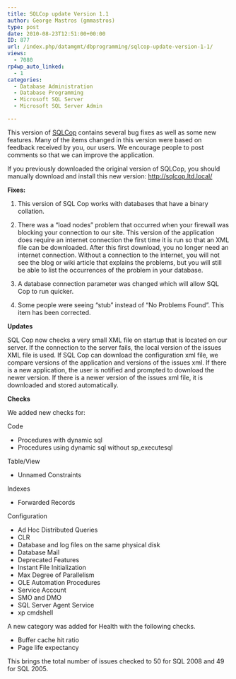```yaml
---
title: SQLCop update Version 1.1
author: George Mastros (gmmastros)
type: post
date: 2010-08-23T12:51:00+00:00
ID: 877
url: /index.php/datamgmt/dbprogramming/sqlcop-update-version-1-1/
views:
  - 7080
rp4wp_auto_linked:
  - 1
categories:
  - Database Administration
  - Database Programming
  - Microsoft SQL Server
  - Microsoft SQL Server Admin

---
```

This version of [SQLCop][1] contains several bug fixes as well as some new features. Many of the items changed in this version were based on feedback received by you, our users. We encourage people to post comments so that we can improve the application.

If you previously downloaded the original version of SQLCop, you should manually download and install this new version: http://sqlcop.ltd.local/

**Fixes:**
  
1. This version of SQL Cop works with databases that have a binary collation.

2. There was a “load nodes” problem that occurred when your firewall was blocking your connection to our site. This version of the application does require an internet connection the first time it is run so that an XML file can be downloaded. After this first download, you no longer need an internet connection. Without a connection to the internet, you will not see the blog or wiki article that explains the problems, but you will still be able to list the occurrences of the problem in your database.

3. A database connection parameter was changed which will allow SQL Cop to run quicker.

4. Some people were seeing “stub” instead of “No Problems Found”. This item has been corrected.

**Updates**
  
SQL Cop now checks a very small XML file on startup that is located on our server. If the connection to the server fails, the local version of the issues XML file is used. If SQL Cop can download the configuration xml file, we compare versions of the application and versions of the issues xml. If there is a new application, the user is notified and prompted to download the newer version. If there is a newer version of the issues xml file, it is downloaded and stored automatically.

**Checks**
  
We added new checks for:
  
Code

  * Procedures with dynamic sql
  * Procedures using dynamic sql without sp_executesql

Table/View

  * Unnamed Constraints

Indexes

  * Forwarded Records

Configuration

  * Ad Hoc Distributed Queries
  * CLR
  * Database and log files on the same physical disk
  * Database Mail
  * Deprecated Features
  * Instant File Initialization
  * Max Degree of Parallelism
  * OLE Automation Procedures
  * Service Account
  * SMO and DMO
  * SQL Server Agent Service
  * xp cmdshell

A new category was added for Health with the following checks.

  * Buffer cache hit ratio
  * Page life expectancy

This brings the total number of issues checked to 50 for SQL 2008 and 49 for SQL 2005.

 [1]: http://sqlcop.ltd.local/